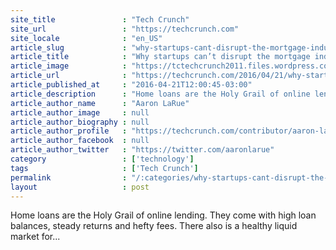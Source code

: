```yaml
---
site_title               : "Tech Crunch"
site_url                 : "https://techcrunch.com"
site_locale              : "en_US"
article_slug             : "why-startups-cant-disrupt-the-mortgage-industry"
article_title            : "Why startups can’t disrupt the mortgage industry"
article_image            : "https://tctechcrunch2011.files.wordpress.com/2016/04/gatedhouse.jpg?w=764&h=400&crop=1"
article_url              : "https://techcrunch.com/2016/04/21/why-startups-cant-disrupt-the-mortgage-industry/"
article_published_at     : "2016-04-21T12:00:45-03:00"
article_description      : "Home loans are the Holy Grail of online lending. They come with high loan balances, steady returns and hefty fees. There also is a healthy liquid market for..."
article_author_name      : "Aaron LaRue"
article_author_image     : null
article_author_biography : null
article_author_profile   : "https://techcrunch.com/contributor/aaron-larue/"
article_author_facebook  : null
article_author_twitter   : "https://twitter.com/aaronlarue"
category                 : ['technology']
tags                     : ['Tech Crunch']
permalink                : "/:categories/why-startups-cant-disrupt-the-mortgage-industry/"
layout                   : post
---
```


Home loans are the Holy Grail of online lending. They come with high loan balances, steady returns and hefty fees. There also is a healthy liquid market for...
